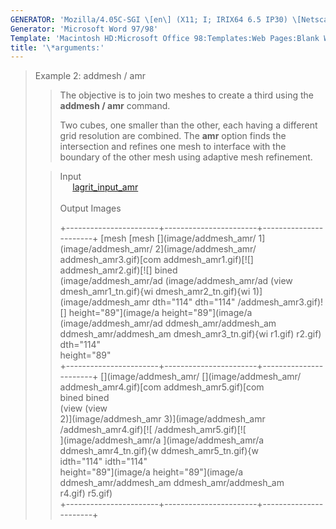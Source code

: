 ```yaml
---
GENERATOR: 'Mozilla/4.05C-SGI \[en\] (X11; I; IRIX64 6.5 IP30) \[Netscape\]'
Generator: 'Microsoft Word 97/98'
Template: 'Macintosh HD:Microsoft Office 98:Templates:Web Pages:Blank Web Page'
title: '\*arguments:'
---
```


> Example 2: addmesh / amr
>
> > The objective is to join two meshes to create a third using the
> > **addmesh / amr** command.
> >
> > Two cubes, one smaller than the other, each having a different grid
> > resolution are combined. The **amr** option finds the intersection
> > and refines one mesh to interface with the boundary of the other
> > mesh using adaptive mesh refinement.
>
> > Input\
> >      [lagrit\_input\_amr](../input_output/lagrit_input_amr)\
> >  \
> > Output Images
> >
> > +-----------------------+-----------------------+-----------------------+
> >  [mesh                  [mesh                  [](image/addmesh_amr/ 
> >  1](image/addmesh_amr/  2](image/addmesh_amr/  addmesh_amr3.gif)[com 
> >  addmesh_amr1.gif)[![]  addmesh_amr2.gif)[![]  bined                 
> >  (image/addmesh_amr/ad  (image/addmesh_amr/ad  (view                 
> >  dmesh_amr1_tn.gif){wi  dmesh_amr2_tn.gif){wi  1)](image/addmesh_amr 
> >  dth="114"              dth="114"              /addmesh_amr3.gif)![] 
> >  height="89"](image/a  height="89"](image/a  (image/addmesh_amr/ad 
> >  ddmesh_amr/addmesh_am  ddmesh_amr/addmesh_am  dmesh_amr3_tn.gif){wi 
> >  r1.gif)                r2.gif)                dth="114"             
> >                                                height="89"          
> > +-----------------------+-----------------------+-----------------------+
> >  [](image/addmesh_amr/  [](image/addmesh_amr/                        
> >  addmesh_amr4.gif)[com  addmesh_amr5.gif)[com                        
> >  bined                  bined                                        
> >  (view                  (view                                        
> >  2)](image/addmesh_amr  3)](image/addmesh_amr                        
> >  /addmesh_amr4.gif)[![  /addmesh_amr5.gif)[![                        
> >  ](image/addmesh_amr/a  ](image/addmesh_amr/a                        
> >  ddmesh_amr4_tn.gif){w  ddmesh_amr5_tn.gif){w                        
> >  idth="114"             idth="114"                                   
> >  height="89"](image/a  height="89"](image/a                        
> >  ddmesh_amr/addmesh_am  ddmesh_amr/addmesh_am                        
> >  r4.gif)                r5.gif)                                      
> > +-----------------------+-----------------------+-----------------------+
> >
> >
